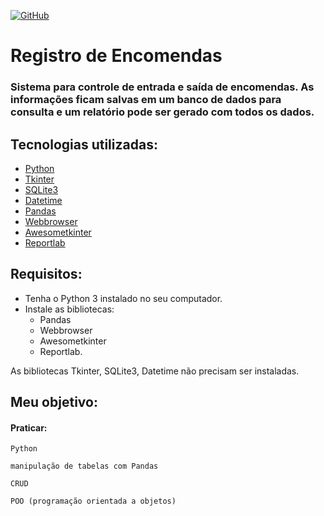 [![GitHub](https://img.shields.io/github/license/franciscocezar/proj_encomendas?style=plastic)](https://github.com/franciscocezar/proj_encomendas/blob/main/LICENSE)
# Registro de Encomendas

### Sistema para controle de entrada e saída de encomendas. As informações ficam salvas em um banco de dados para consulta e um relatório pode ser gerado com todos os dados.   

## Tecnologias utilizadas:

* [Python](https://www.python.org/)
* [Tkinter](https://docs.python.org/3/library/tkinter.html)
* [SQLite3](https://docs.python.org/3/library/sqlite3.html)
* [Datetime](https://docs.python.org/3/library/datetime.html)
* [Pandas](https://pandas.pydata.org)
* [Webbrowser](https://docs.python.org/3/library/webbrowser.html)
* [Awesometkinter](https://pypi.org/project/AwesomeTkinter/)
* [Reportlab](https://pypi.org/project/reportlab/)

## Requisitos:

* Tenha o Python 3 instalado no seu computador.
* Instale as bibliotecas: 
  - Pandas 
  - Webbrowser 
  - Awesometkinter 
  - Reportlab. 

As bibliotecas Tkinter, SQLite3, Datetime não precisam ser instaladas.


## Meu objetivo:
#### Praticar:
   `Python`
   
   `manipulação de tabelas com Pandas`

   `CRUD`
   
   `POO (programação orientada a objetos)`
  


